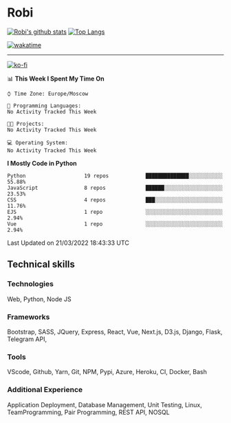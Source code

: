 # Robi

[![Robi's github stats](https://github-readme-stats-lime-theta.vercel.app/api?username=robimez&count_private=true&show_icons=true&theme=dark)](https://github.com/RobiMez)
[![Top Langs](https://github-readme-stats-lime-theta.vercel.app/api/top-langs/?username=robimez&layout=compact)](https://github.com/robimez)

[![wakatime](https://wakatime.com/badge/user/b864c643-d1a3-41f5-9e0f-8ecf20a95c65.svg)](https://wakatime.com/@b864c643-d1a3-41f5-9e0f-8ecf20a95c65)

---
[![ko-fi](https://ko-fi.com/img/githubbutton_sm.svg)](https://ko-fi.com/K3K74LSLU)

<!--START_SECTION:waka-->
📊 **This Week I Spent My Time On** 

```text
⌚︎ Time Zone: Europe/Moscow

💬 Programming Languages: 
No Activity Tracked This Week

🐱‍💻 Projects: 
No Activity Tracked This Week

💻 Operating System: 
No Activity Tracked This Week

```

**I Mostly Code in Python** 

```text
Python                   19 repos            ██████████████░░░░░░░░░░░   55.88% 
JavaScript               8 repos             ██████░░░░░░░░░░░░░░░░░░░   23.53% 
CSS                      4 repos             ███░░░░░░░░░░░░░░░░░░░░░░   11.76% 
EJS                      1 repo              ░░░░░░░░░░░░░░░░░░░░░░░░░   2.94% 
Vue                      1 repo              ░░░░░░░░░░░░░░░░░░░░░░░░░   2.94%

```



 Last Updated on 21/03/2022 18:43:33 UTC
<!--END_SECTION:waka-->

## Technical skills

### Technologies 

Web, Python, Node JS

### Frameworks

Bootstrap, SASS, JQuery, Express, React, Vue, Next.js,
D3.js, Django, Flask, Telegram API,

### Tools

VScode, Github, Yarn, Git, NPM, Pypi, Azure, Heroku, CI, Docker, Bash

### Additional Experience

Application Deployment, Database Management, Unit Testing, Linux, TeamProgramming, Pair Programming, REST API, NOSQL
